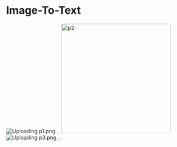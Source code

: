# Image-To-Text


![Uploading p1.png…]()
<img width="293" alt="p2" src="https://github.com/Kekelifenuku/Image-To-Text/assets/113697135/4d211e0a-bb5a-4e91-9dbb-76ebc22ab5e8">
![Uploading p3.png…]()
